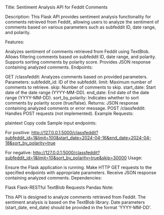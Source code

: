 Title: Sentiment Analysis API for Feddit Comments

Description:
This Flask API provides sentiment analysis functionality for comments retrieved from Feddit, allowing users to analyze the sentiment of comments based on various parameters such as subfeddit ID, date range, and polarity.

Features:

Analyzes sentiment of comments retrieved from Feddit using TextBlob.
Allows filtering comments based on subfeddit ID, date range, and polarity.
Supports sorting comments by polarity score.
Provides JSON response containing analyzed comments.
Endpoints:

GET /classfeddit: Analyzes comments based on provided parameters.
Parameters:
subfeddit_id: ID of the subfeddit.
limit: Maximum number of comments to retrieve.
skip: Number of comments to skip.
start_date: Start date of the date range (YYYY-MM-DD).
end_date: End date of the date range (YYYY-MM-DD).
sort_by_polarity: Indicates whether to sort comments by polarity score (true/false).
Returns: JSON response containing analyzed comments or error message.
POST /classfeddit: Handles POST requests (not implemented).
Example Requests:

plaintext
Copy code
Sample input endpoints:

For positive:
http://127.0.0.1:5000/classfeddit?subfeddit_id=1&limit=100&start_date=2024-04-16&end_date=2024-04-18&sort_by_polarity=true

For negative:
http://127.0.0.1:5000/classfeddit?subfeddit_id=1&limit=10&sort_by_polarity=true&skip=30000
Usage:

Ensure the Flask application is running.
Make HTTP GET requests to the specified endpoints with appropriate parameters.
Receive JSON response containing analyzed comments.
Dependencies:

Flask
Flask-RESTful
TextBlob
Requests
Pandas
Note:

This API is designed to analyze comments retrieved from Feddit.
The sentiment analysis is based on the TextBlob library.
Date parameters (start_date, end_date) should be provided in the format 'YYYY-MM-DD'.

